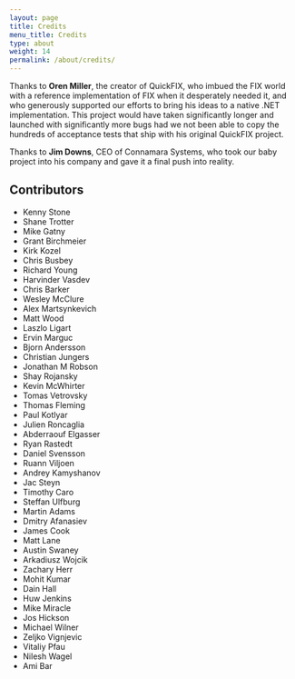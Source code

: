 ```yaml
---
layout: page
title: Credits
menu_title: Credits
type: about
weight: 14
permalink: /about/credits/
---
```


Thanks to **Oren Miller**, the creator of QuickFIX, who imbued the FIX world 
with a reference implementation of FIX when it desperately needed it, and who
generously supported our efforts to bring his ideas to a native .NET 
implementation.  This project would have taken significantly longer 
and launched with significantly more bugs had we not been able to copy 
the hundreds of acceptance tests that ship with his original QuickFIX 
project. 

Thanks to **Jim Downs**, CEO of Connamara Systems, who took our baby project 
into his company and gave it a final push into reality.

Contributors
----------------
- Kenny Stone
- Shane Trotter
- Mike Gatny
- Grant Birchmeier
- Kirk Kozel
- Chris Busbey
- Richard Young
- Harvinder Vasdev
- Chris Barker
- Wesley McClure
- Alex Martsynkevich
- Matt Wood
- Laszlo Ligart
- Ervin Marguc
- Bjorn Andersson
- Christian Jungers
- Jonathan M Robson
- Shay Rojansky
- Kevin McWhirter
- Tomas Vetrovsky
- Thomas Fleming
- Paul Kotlyar
- Julien Roncaglia
- Abderraouf Elgasser
- Ryan Rastedt
- Daniel Svensson
- Ruann Viljoen
- Andrey Kamyshanov
- Jac Steyn
- Timothy Caro
- Steffan Ulfburg
- Martin Adams
- Dmitry Afanasiev
- James Cook
- Matt Lane
- Austin Swaney
- Arkadiusz Wojcik
- Zachary Herr
- Mohit Kumar
- Dain Hall
- Huw Jenkins
- Mike Miracle
- Jos Hickson
- Michael Wilner
- Zeljko Vignjevic
- Vitaliy Pfau
- Nilesh Wagel
- Ami Bar
